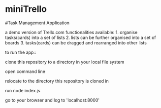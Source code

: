 # miniTrello

#Task Management Application

a demo version of Trello.com 
functionalities available: 1. organise tasks(cards) into a set of lists
                           2. lists can be further organised into a set of boards
                           3. tasks(cards) can be dragged and rearranged into other lists

to run the app::

clone this repository to a directory in your local file system

open command line

relocate to the directory this repository is cloned in

run node index.js

go to your browser and log to 'localhost:8000'
